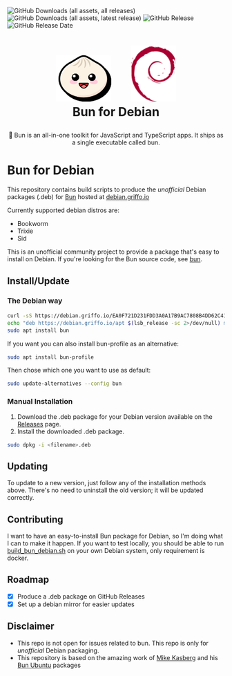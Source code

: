 ![GitHub Downloads (all assets, all releases)](https://img.shields.io/github/downloads/dariogriffo/bun-debian/total)
![GitHub Downloads (all assets, latest release)](https://img.shields.io/github/downloads/dariogriffo/bun-debian/latest/total)
![GitHub Release](https://img.shields.io/github/v/release/dariogriffo/bun-debian)
![GitHub Release Date](https://img.shields.io/github/release-date/dariogriffo/bun-debian)

<h1>
   <p align="center">
     <a href="https://github.com/oven-sh/bun/"><img src="https://github.com/dariogriffo/bun-debian/blob/main/bun-logo.png" alt="Bun Logo" width="128" style="margin-right: 20px"></a>
     <a href="https://www.debian.org/"><img src="https://github.com/dariogriffo/bun-debian/blob/main/debian-logo.png" alt="Debian Logo" width="104" style="margin-left: 20px"></a>
     <br>Bun for Debian
   </p>
</h1>
<p align="center">
 👻 Bun is an all-in-one toolkit for JavaScript and TypeScript apps. It ships as a single executable called bun.
</p>

# Bun for Debian

This repository contains build scripts to produce the _unofficial_ Debian packages
(.deb) for [Bun](https://github.com/oven-sh/bun) hosted at [debian.griffo.io](https://debian.griffo.io)

Currently supported debian distros are:
- Bookworm
- Trixie
- Sid

This is an unofficial community project to provide a package that's easy to
install on Debian. If you're looking for the Bun source code, see
[bun](https://github.com/oven-sh/bun).

## Install/Update

### The Debian way

```sh
curl -sS https://debian.griffo.io/EA0F721D231FDD3A0A17B9AC7808B4DD62C41256.asc | gpg --dearmor --yes -o /etc/apt/trusted.gpg.d/debian.griffo.io.gpg
echo "deb https://debian.griffo.io/apt $(lsb_release -sc 2>/dev/null) main" | sudo tee /etc/apt/sources.list.d/debian.griffo.io.list
sudo apt install bun
```

If you want you can also install bun-profile as an alternative:
```sh
sudo apt install bun-profile
```

Then chose which one you want to use as default:
```sh
sudo update-alternatives --config bun
```

### Manual Installation

1. Download the .deb package for your Debian version available on
   the [Releases](https://github.com/dariogriffo/bun-debian/releases) page.
2. Install the downloaded .deb package.

```sh
sudo dpkg -i <filename>.deb
```
## Updating

To update to a new version, just follow any of the installation methods above. There's no need to uninstall the old version; it will be updated correctly.

## Contributing

I want to have an easy-to-install Bun package for Debian, so I'm doing what
I can to make it happen.
If you want to test locally, you should be able to run
[build_bun_debian.sh](https://github.com/dariogriffo/bun-debian/blob/main/build_bun_debian.sh)
on your own Debian system, only requirement is docker.

## Roadmap

- [x] Produce a .deb package on GitHub Releases
- [x] Set up a debian mirror for easier updates

## Disclaimer

- This repo is not open for issues related to bun. This repo is only for _unofficial_ Debian packaging.
- This repository is based on the amazing work of [Mike Kasberg](https://github.com/mkasberg) and his [Bun Ubuntu](https://github.com/mkasberg/ghostty-ubuntu) packages
